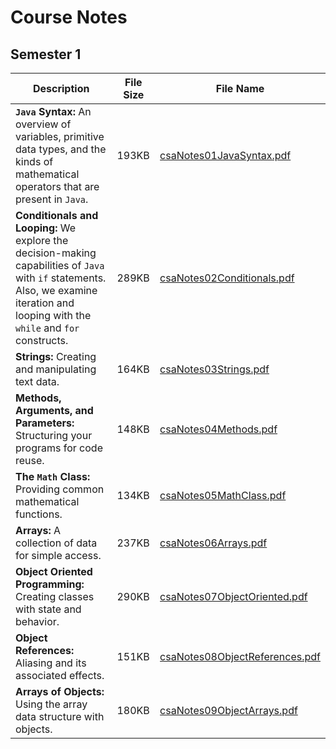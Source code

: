 # Course Notes

## Semester 1

Description | File Size | File Name
----------- | --------- | ---------
**`Java` Syntax:** An overview of variables, primitive data types, and the kinds of mathematical operators that are present in `Java`. | 193KB | [csaNotes01JavaSyntax.pdf](/csa/pdf/csaNotes01JavaSyntax.pdf)
**Conditionals and Looping:** We explore the decision-making capabilities of `Java` with `if` statements. Also, we examine iteration and looping with the `while` and `for` constructs. | 289KB | [csaNotes02Conditionals.pdf](/csa/pdf/csaNotes02Conditionals.pdf)
**Strings:** Creating and manipulating text data. | 164KB | [csaNotes03Strings.pdf](/csa/pdf/csaNotes03Strings.pdf)
**Methods, Arguments, and Parameters:** Structuring your programs for code reuse. | 148KB | [csaNotes04Methods.pdf](/csa/pdf/csaNotes04Methods.pdf)
**The `Math` Class:** Providing common mathematical functions. | 134KB | [csaNotes05MathClass.pdf](/csa/pdf/csaNotes05MathClass.pdf)
**Arrays:** A collection of data for simple access. | 237KB | [csaNotes06Arrays.pdf](/csa/pdf/csaNotes06Arrays.pdf)
**Object Oriented Programming:** Creating classes with state and behavior. | 290KB | [csaNotes07ObjectOriented.pdf](/csa/pdf/csaNotes07ObjectOriented.pdf)
**Object References:** Aliasing and its associated effects. | 151KB | [csaNotes08ObjectReferences.pdf](/csa/pdf/csaNotes08ObjectReferences.pdf)
**Arrays of Objects:** Using the array data structure with objects. | 180KB | [csaNotes09ObjectArrays.pdf](/csa/pdf/csaNotes09ObjectArrays.pdf)

<!--
!!! note ""
    [GitHub Code Repository:](https://github.com/altareen/csa) Link to all of the `Java` code samples that are covered in this course.

## Module 1: `Java` Syntax

+ An overview of variables, primitive data types, and the kinds of mathematical
operators that present in `Java`.

Description | File Size | File Name
----------- | --------- | ---------
`Java` syntax slides  | 193KB | [csaNotes01JavaSyntax.pdf](/csa/pdf/csaNotes01JavaSyntax.pdf)

## Module 2: Conditionals and Looping

+ We explore the decision-making capabilities of `Java` with `if` statements. Also,
we examine iteration and looping with the `while` and `for` constructs.

Description | File Size | File Name
----------- | --------- | ---------
Conditionals and looping slides  | 289KB | [csaNotes02Conditionals.pdf](/csa/pdf/csaNotes02Conditionals.pdf)

## Module 3: Strings

+ Creating and manipulating text data.

Description | File Size | File Name
----------- | --------- | ---------
`String` slides  | 164KB | [csaNotes03Strings.pdf](/csa/pdf/csaNotes03Strings.pdf)

## Module 4: Methods, Arguments, and Parameters

+ Structuring your programs for code reuse.

Description | File Size | File Name
----------- | --------- | ---------
Methods slides  | 148KB | [csaNotes04Methods.pdf](/csa/pdf/csaNotes04Methods.pdf)

## Module 5: The `Math` Class

+ Providing common mathematical functions.

Description | File Size | File Name
----------- | --------- | ---------
`Math` class slides  | 134KB | [csaNotes05MathClass.pdf](/csa/pdf/csaNotes05MathClass.pdf)

## Module 6: Arrays

+ A collection of data for simple access.

Description | File Size | File Name
----------- | --------- | ---------
Arrays slides  | 237KB | [csaNotes06Arrays.pdf](/csa/pdf/csaNotes06Arrays.pdf)

## Module 7: Object Oriented Programming

+ Creating classes with state and behavior.

Description | File Size | File Name
----------- | --------- | ---------
Object oriented programming slides  | 290KB | [csaNotes07ObjectOriented.pdf](/csa/pdf/csaNotes07ObjectOriented.pdf)

## Module 8: Object References

+ Aliasing and its associated effects.

Description | File Size | File Name
----------- | --------- | ---------
Object references slides  | 151KB | [csaNotes08ObjectReferences.pdf](/csa/pdf/csaNotes08ObjectReferences.pdf)
-->

